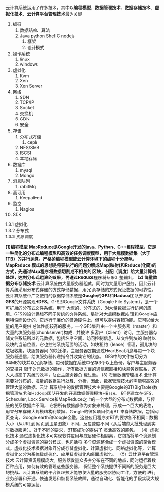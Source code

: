 云计算系统运用了许多技术，其中以**编程模型**、**数据管理技术**、**数据存储技术**、**虚拟化技术**、**云计算平台管理技术**最为关键

1. 编码
   1. 数据结构、算法
   2. Java python Shell C nodejs
      1. 框架
      2. 设计模式
2. 操作系统
   1. linux
   2. windows
3. 虚拟化
   1. Kvm
   2. Xen
   3. Xen Server
4. 网络
   1. SDN
   2. TCP/IP
   3. Socket
   4. 交换机
   5. CDN
   6. 安全
5. 存储
   1. 分布式存储
      1. ceph
   2. NFS/SMB
   3. ISCSI
   4. 本地存储
6. 数据库
   1. mysql
   2. Mongo
7. 消息队列
   1. rabitMq
8. 高可用
   1. Keepalived
9. 监控
   1. Nagios
10. SDK



1.3.1 虚拟化  
1.3.2 分布式  
1.3.3 资源调度

**(1)编程模型**
**MapReduce****是****Google****开发的****java、Python、C++****编程模型，它是一种简化的分布式编程模型和高效的任务调度模型，用于大规模数据集（大于1TB****）的并行运算。**严格的编程模型使云计算环境下的编程十分简单。**MapReduce**
模式的思想是将要执行的问题分解成Map(映射)和Reduce(化简)的方式，先通过Map程序将数据切割成不相关的
区块，分配（调度）给大量计算机处理，达到分布式运算的效果，再通过**Reduce**程序将结果汇整输出。
**(2) 海量数据分布存储技术**
云计算系统由大量服务器组成，同时为大量用户服务，因此云计算系统采用分布式存储的方式存储数据，用冗
余存储的方式保证数据的可靠性。云计算系统中广泛使用的数据存储系统是**Google**的**GFS**和**Hadoop**团队开发的
**GFS**的开源实现**HDFS**。GFS即Google文件系统（Google File System），是一个可扩展的分布式文件系统，用于
大型的、分布式的、对大量数据进行访问的应用。GFS的设计思想不同于传统的文件系统，是针对大规模数据处
理和Google应用特性而设计的。它运行于廉价的普通硬件上，但可以提供容错功能。它可以给大量的用户提供
总体性能较高的服务。一个GFS集群由一个主服务器（master）和大量的块服务器(chunkserver)构成，并被许
多客户（Client）访问。主服务器存储文件系统所以的元数据，包括名字空间、访问控制信息、从文件到块的
映射以及块的当前位置。它也控制系统范围的活动，如块租约（lease）管理，孤儿块的垃圾收集，块服务器间
的块迁移。主服务器定期通过HeartBeat消息与每一个块服务器通信，给块服务器传递指令并收集它的状态。
GFS中的文件被切分为64MB的块并以冗余存储，每份数据在系统中保存3个以上备份。客户与主服务器的交换只
限于对元数据的操作，所有数据方面的通信都直接和块服务器联系，这大大提高了系统的效率，防止主服务器负
载过重。
(3) 海量数据管理技术
云计算需要对分布的、海量的数据进行处理、分析，因此，数据管理技术必需能够高效的管理大量的数据。云计
算系统中的数据管理技术主要是Google的BT(BigTable)数据管理技术和Hadoop团队开发的开源数据管理模块HBase。
BT是建立在GFS, Scheduler, Lock Service和MapReduce之上的一个大型的分布式数据库，与传统的关系数据库不同，
它把所有数据都作为对象来处理，形成一个巨大的表格，用来分布存储大规模结构化数据。Google的很多项目使用BT
来存储数据，包括网页查询，Google earth和Google金融。这些应用程序对BT的要求各不相同：数据大小（从URL到
网页到卫星图象）不同，反应速度不同（从后端的大批处理到实时数据服务）。对于不同的要求，BT都成功的提供了
灵活高效的服务。
（4）虚拟化技术
通过虚拟化技术可实现软件应用与底层硬件相隔离，它包括将单个资源划分成多个虚拟资源的裂分模式，也包括将
多个资源整合成一个虚拟资源的聚合模式。虚拟化技术根据对象可分成存储虚拟化、计算虚拟化、网络虚拟化等，
计算虚拟化又分为系统级虚拟化、应用级虚拟化和桌面虚拟化。
（5）云计算平台管理技术
云计算资源规模庞大，服务器数量众多并分布在不同的地点，同时运行着数百种应用，如何有效的管理这些服务器，
保证整个系统提供不间断的服务是巨大的挑战。云计算系统的平台管理技术能够使大量的服务器协同工作，方便的
进行业务部署和开通，快速发现和恢复系统故障，通过自动化、智能化的手段实现大规模系统的可靠运营。